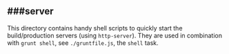 ###server
--------------------------

This directory contains handy shell scripts to quickly start the build/production servers (using `http-server`).
They are used in combination with `grunt shell`, see `./gruntfile.js`, the `shell` task.